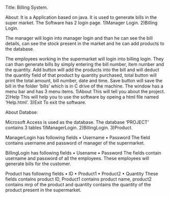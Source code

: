 Title: Billing System.

About: It is a Application based on java. It is used to generate bills in the super market. The Software has 2 login page. 1)Manager Login. 2)Billing Login.

The manager will login into manager login and than he can see the bill details, can see the stock present in the market and he can add products to the database.

The employees working in the supermarket will login into billing login. They can than generate bills by simply entering the bill number, item number and the quantity. Add button will add the products into the bill and will deduct the quantity field of that product by quantity purchased, total button will print the total amount, bill number, date and time. Save button will save the bill in the folder ‘bills’ which is in C drive of the machine. The window has a menu bar and has 3 menu items. 1)About This will tell you about the project. 2)Help This will help you to use the software by opeing a html file named ‘Help.html’. 3)Exit To exit the software.

About Databse:

Microsoft Access is used as the database. The database ‘PROJECT’ contains 3 tables 1)ManagerLogin. 2)BillingLogin. 3)Product.

ManagerLogin has following fields • Username • Password The field contains username and password of manager of the supermarket.

BillingLogin has following fields • Usename • Password The fields contain username and password of all the employees. These employees will generate bills for the customer.

Product has following fields • ID • Product1 • Product2 • Quantity These fields contains product ID, Product1 contains product name, product2 contains mrp of the product and quantity contains the quantity of the product present in the supermarket.
